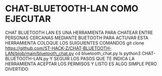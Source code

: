 # CHAT-BLUETOOTH-LAN COMO EJECUTAR
CHAT BLUETOOTH LAN ES UNA HERRAMIENTA PARA CHATEAR ENTRE PERSONAS CERCANAS MEDIANTE BUETOOTH
PARA ACTUVAR ESTA HERRAMIENTA COLOQUE LOS SUIGUIENTES COMANDOS 
git clone https://github.com/ST-HACK-Z/CHAT-BLUETOOTH-LAN/blob/main/bluetooth_chat.py
cd bluetooth_chat.py 
ls
python3 CHAT-BLUETOOTH-LAN.py
Y SEGUIR LOS PASOS QUE TE INDICA LA HERRAMIENTA ACEPTAR LOS PERMISOS Y LISTO ES ALGO SIMPLE PERO DIVERTIDO
